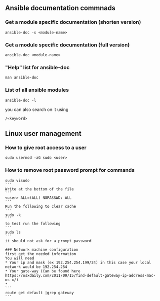 ## Ansible documentation commnads

### Get a module specific documentation (shorten version)
```
ansible-doc -s <module-name>
```

### Get a module specific documentation (full version)
```
ansible-doc <module-name>
```

### "Help" list for ansible-doc
```
man ansible-doc
```

### List of all ansible modules
```
ansible-doc -l
``` 
you can also search on it using
```
/<keyword>
```

## Linux user management

### How to give root access to a user
```
sudo usermod -aG sudo <user>
```

### How to remove root password prompt for commands
````
sudo visudo
```
Write at the bottom of the file
```
<user> ALL=(ALL) NOPASSWD: ALL
```
Run the following to clear cache
```
sudo -k
```
to test run the following
```
sudo ls
```
it should not ask for a prompt password

### Network machine configuration
first get the needed information
You will need
* Your ip and mask (ex 192.254.254.199/24) in this case your local network would be 192.254.254
* Your gate-way (Can be found here https://osxdaily.com/2011/09/15/find-default-gateway-ip-address-mac-os-x/)
*
```
route get default |grep gateway
```


